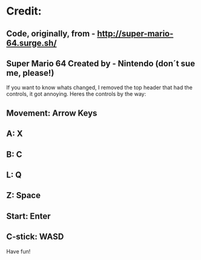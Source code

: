 # Credit:
Code, originally, from - http://super-mario-64.surge.sh/
-
Super Mario 64 Created by - Nintendo (don´t sue me, please!)
-

If you want to know whats changed, I removed the top header that had the controls, it got annoying. 
Heres the controls by the way: 

Movement: Arrow Keys
-
A: X
-
B: C
-
L: Q
-
Z: Space
-
Start: Enter
-
C-stick: WASD
-

Have fun!


